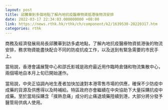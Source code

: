 ```yaml
---
layout: post
title: 邱騰華到多個地點了解內地抗疫醫療物資抵港後物流安排
date: 2022-03-17 22:34:03.000000000 +08:00
link: https://news.rthk.hk/rthk/ch/component/k2/1639530-20220317.htm
categories: rthk
---
```


商務及經濟發展局局長邱騰華到訪多處地點，了解內地抗疫醫療物資抵港後的物流安排，務求物資能盡快配合不同的防疫抗疫工作，以及送到有緊急需要的市民手上。

當局說，香港會議展覽中心和邵氏影城是政府最近用作臨時倉儲和物流集散中心，兩個場地自本月上旬已開始運作。

當局說，中央正協調內地生產者加快加速對本港零售市場的供應，確保不少防疫中成藥的貨源及供應得以及時補給。特區政府亦會繼續在中央協助下大量採購抗疫中成藥。至於當局採購含「撲熱息痛」成分的止痛退燒藥陸續到港，大部分將分發予醫管局供病人使用。

